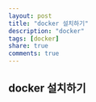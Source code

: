 ```yaml
---
layout: post
title: "docker 설치하기"
description: "docker"
tags: [docker]
share: true
comments: true
---
```


## docker 설치하기

